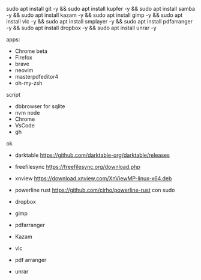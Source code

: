 sudo apt install git -y
&&
sudo apt install kupfer -y
&&
sudo apt install samba -y
&&
sudo apt install kazam -y
&&
sudo apt install gimp -y
&&
sudo apt install vlc -y
&&
sudo apt install smplayer -y
&&
sudo apt install pdfarranger -y
&&
sudo apt install dropbox -y
&&
sudo apt install unrar -y

apps:

- Chrome beta
- Firefox
- brave
- neovim
- masterpdfeditor4
- oh-my-zsh

script

- dbbrowser for sqlite
- nvm node
- Chrome
- VsCode
- gh

ok

- darktable https://github.com/darktable-org/darktable/releases
- freefilesync https://freefilesync.org/download.php
- xnview https://download.xnview.com/XnViewMP-linux-x64.deb
- powerline rust https://github.com/cirho/powerline-rust
con sudo

- dropbox
- gimp
- pdfarranger
- Kazam
- vlc
- pdf arranger
- unrar

